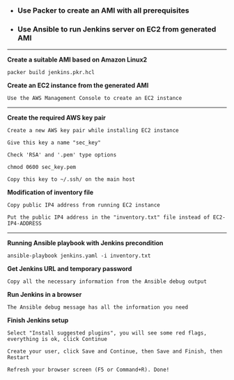 - ### Use Packer to create an AMI with all prerequisites
- ### Use Ansible to run Jenkins server on EC2 from generated AMI
---
**Create a suitable AMI based on Amazon Linux2**
```
packer build jenkins.pkr.hcl
```
**Create an EC2 instance from the generated AMI**
```
Use the AWS Management Console to create an EC2 instance
```
---
**Create the required AWS key pair**
```
Create a new AWS key pair while installing EC2 instance
```
```
Give this key a name "sec_key"
```
```
Check 'RSA' and '.pem' type options
```
```
chmod 0600 sec_key.pem
```
```
Copy this key to ~/.ssh/ on the main host
```
**Modification of inventory file**
```
Copy public IP4 address from running EC2 instance
```
```
Put the public IP4 address in the "inventory.txt" file instead of EC2-IP4-ADDRESS
```
---
**Running Ansible playbook with Jenkins precondition**
```
ansible-playbook jenkins.yaml -i inventory.txt
```
**Get Jenkins URL and temporary password**
```
Copy all the necessary information from the Ansible debug output
```
**Run Jenkins in a browser**
```
The Ansible debug message has all the information you need
```
**Finish Jenkins setup**
```
Select "Install suggested plugins", you will see some red flags, everything is ok, click Continue
```
```
Create your user, click Save and Continue, then Save and Finish, then Restart
```
```
Refresh your browser screen (F5 or Command+R). Done!
```
